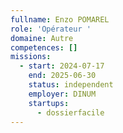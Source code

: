 ```yaml
---
fullname: Enzo POMAREL
role: 'Opérateur '
domaine: Autre
competences: []
missions:
  - start: 2024-07-17
    end: 2025-06-30
    status: independent
    employer: DINUM
    startups:
      - dossierfacile
---
```

